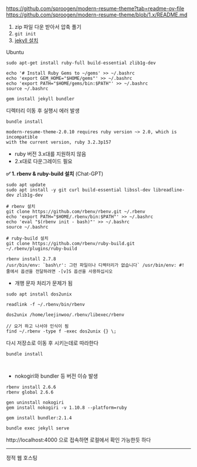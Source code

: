 https://github.com/sproogen/modern-resume-theme?tab=readme-ov-file
https://github.com/sproogen/modern-resume-theme/blob/1.x/README.md

1. zip 파일 다운 받아서 압축 풀기 
2. `git init`
3. [jekyll 설치](https://jekyllrb.com/docs/installation/ubuntu/)

Ubuntu
```shell
sudo apt-get install ruby-full build-essential zlib1g-dev

echo '# Install Ruby Gems to ~/gems' >> ~/.bashrc 
echo 'export GEM_HOME="$HOME/gems"' >> ~/.bashrc 
echo 'export PATH="$HOME/gems/bin:$PATH"' >> ~/.bashrc 
source ~/.bashrc

gem install jekyll bundler
```


디렉터리 이동 후 실행시 에러 발생
```shell
bundle install

modern-resume-theme-2.0.10 requires ruby version ~> 2.0, which is incompatible
with the current version, ruby 3.2.3p157
```

- ruby 버전 3.x대를 지원하지 않음
- 2.x대로 다운그레이드 필요 


**✅ 1. rbenv & ruby-build 설치** (Chat-GPT)

```shell
sudo apt update
sudo apt install -y git curl build-essential libssl-dev libreadline-dev zlib1g-dev

# rbenv 설치
git clone https://github.com/rbenv/rbenv.git ~/.rbenv
echo 'export PATH="$HOME/.rbenv/bin:$PATH"' >> ~/.bashrc
echo 'eval "$(rbenv init - bash)"' >> ~/.bashrc
source ~/.bashrc

# ruby-build 설치
git clone https://github.com/rbenv/ruby-build.git ~/.rbenv/plugins/ruby-build
```


```shell
rbenv install 2.7.8
/usr/bin/env: `bash\r': 그런 파일이나 디렉터리가 없습니다` /usr/bin/env: #! 줄에서 옵션을 전달하려면 -[v]S 옵션을 사용하십시오
```
- 개행 문자 처리가 문제가 됨 

```shell
sudo apt install dos2unix

readlink -f ~/.rbenv/bin/rbenv

dos2unix /home/leejinwoo/.rbenv/libexec/rbenv

// 요거 하고 나서야 인식이 됨
find ~/.rbenv -type f -exec dos2unix {} \;
```


다시 저장소로 이동 후 시키는데로 따라한다
```shell
bundle install



```
- nokogiri와 bundler 등 버전 이슈 발생

```
rbenv install 2.6.6
rbenv global 2.6.6

gen uninstall nokogiri
gem install nokogiri -v 1.10.8 --platform=ruby

gem install bundler:2.1.4
```

```
bundle exec jekyll serve
```

http://localhost:4000 으로 접속하면 로컬에서 확인 가능한듯 하다 

---

정적 웹 호스팅

